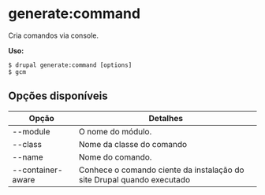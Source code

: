# generate:command
Cria comandos via console.

**Uso:**
```
$ drupal generate:command [options]
$ gcm  
```

## Opções disponíveis
Opção | Detalhes
-------|-------------
--module | O nome do módulo.
--class | Nome da classe do comando
--name | Nome do comando.
--container-aware | Conhece o comando ciente da instalação do site Drupal quando executado
